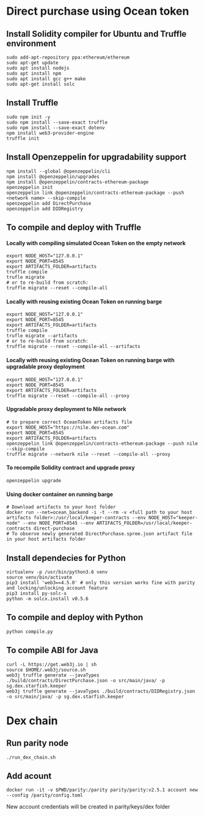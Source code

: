 # Direct purchase using Ocean token

## Install Solidity compiler for Ubuntu and Truffle environment
```
sudo add-apt-repository ppa:ethereum/ethereum
sudo apt-get update
sudo apt install nodejs
sudo apt install npm
sudo apt install gcc g++ make
sudo apt-get install solc
```
## Install Truffle
```
sudo npm init -y
sudo npm install --save-exact truffle
sudo npm install --save-exact dotenv
npm install web3-provider-engine
truffle init
```
## Install Openzeppelin for upgradability support
```
npm install --global @openzeppelin/cli
npm install @openzeppelin/upgrades
npm install @openzeppelin/contracts-ethereum-package
openzeppelin init
openzeppelin link @openzeppelin/contracts-ethereum-package --push <network name> --skip-compile 
openzeppelin add DirectPurchase
openzeppelin add DIDRegistry
```
## To compile and deploy with Truffle
#### Locally with compiling simulated Ocean Token on the empty network
```
export NODE_HOST="127.0.0.1"
export NODE_PORT=8545
export ARTIFACTS_FOLDER=artifacts
truffle compile
trufle migrate
# or to re-build from scratch:
truffle migrate --reset --compile-all
```
#### Locally with reusing existing Ocean Token on running barge
```
export NODE_HOST="127.0.0.1"
export NODE_PORT=8545
export ARTIFACTS_FOLDER=artifacts
truffle compile
trufle migrate --artifacts
# or to re-build from scratch:
truffle migrate --reset --compile-all --artifacts
```
#### Locally with reusing existing Ocean Token on running barge with upgradable proxy deployment
```
export NODE_HOST="127.0.0.1"
export NODE_PORT=8545
export ARTIFACTS_FOLDER=artifacts
truffle migrate --reset --compile-all --proxy
```
#### Upgradable proxy deployment to Nile network
```
# to prepare correct OceanToken artifacts file
export NODE_HOST="https://nile.dev-ocean.com"
export NODE_PORT=8545
export ARTIFACTS_FOLDER=artifacts
openzeppelin link @openzeppelin/contracts-ethereum-package --push nile --skip-compile 
truffle migrate --network nile --reset --compile-all --proxy
```
#### To recompile Solidity contract and upgrade proxy
```
openzeppelin upgrade
```
#### Using docker container on running barge
```
# Download artifacts to your host folder
docker run --net=ocean_backend -i -t --rm -v <full path to your host artifacts folder>:/usr/local/keeper-contracts --env NODE_HOST="keeper-node" --env NODE_PORT=8545 --env ARTIFACTS_FOLDER=/usr/local/keeper-contracts direct-purchase
# To observe newly generated DirectPurchase.spree.json artifact file in your host artifacts folder
```
## Install dependecies for Python
```
virtualenv -p /usr/bin/python3.6 venv
source venv/bin/activate
pip3 install 'web3==4.5.0' # only this version works fine with parity and locking/unlocking account feature
pip3 install py-solc-x
python -m solcx.install v0.5.6
```
## To compile and deploy with Python
```
python compile.py
```
## To compile ABI for Java
```
curl -L https://get.web3j.io | sh
source $HOME/.web3j/source.sh
web3j truffle generate --javaTypes ./build/contracts/DirectPurchase.json -o src/main/java/ -p sg.dex.starfish.keeper
web3j truffle generate --javaTypes ./build/contracts/DIDRegistry.json -o src/main/java/ -p sg.dex.starfish.keeper
```
# Dex chain

## Run parity node
```
./run_dex_chain.sh
```
## Add acount
```
docker run -it -v $PWD/parity:/parity parity/parity:v2.5.1 account new --config /parity/config.toml
```
New account credentials will be created in parity/keys/dex folder
